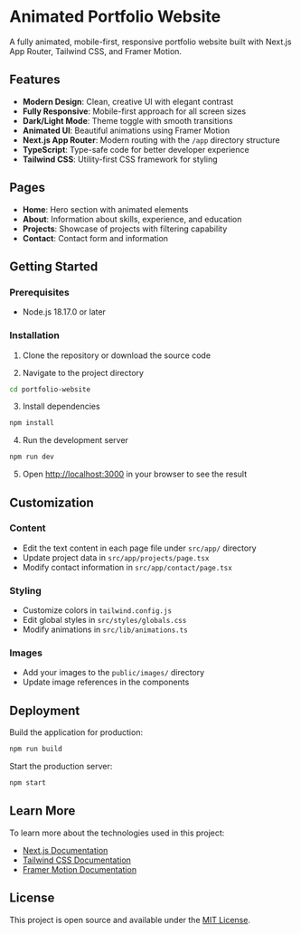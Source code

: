 # Animated Portfolio Website

A fully animated, mobile-first, responsive portfolio website built with Next.js App Router, Tailwind CSS, and Framer Motion.

## Features

- **Modern Design**: Clean, creative UI with elegant contrast
- **Fully Responsive**: Mobile-first approach for all screen sizes
- **Dark/Light Mode**: Theme toggle with smooth transitions
- **Animated UI**: Beautiful animations using Framer Motion
- **Next.js App Router**: Modern routing with the `/app` directory structure
- **TypeScript**: Type-safe code for better developer experience
- **Tailwind CSS**: Utility-first CSS framework for styling

## Pages

- **Home**: Hero section with animated elements
- **About**: Information about skills, experience, and education
- **Projects**: Showcase of projects with filtering capability
- **Contact**: Contact form and information

## Getting Started

### Prerequisites

- Node.js 18.17.0 or later

### Installation

1. Clone the repository or download the source code

2. Navigate to the project directory
```bash
cd portfolio-website
```

3. Install dependencies
```bash
npm install
```

4. Run the development server
```bash
npm run dev
```

5. Open [http://localhost:3000](http://localhost:3000) in your browser to see the result

## Customization

### Content

- Edit the text content in each page file under `src/app/` directory
- Update project data in `src/app/projects/page.tsx`
- Modify contact information in `src/app/contact/page.tsx`

### Styling

- Customize colors in `tailwind.config.js`
- Edit global styles in `src/styles/globals.css`
- Modify animations in `src/lib/animations.ts`

### Images

- Add your images to the `public/images/` directory
- Update image references in the components

## Deployment

Build the application for production:

```bash
npm run build
```

Start the production server:

```bash
npm start
```

## Learn More

To learn more about the technologies used in this project:

- [Next.js Documentation](https://nextjs.org/docs)
- [Tailwind CSS Documentation](https://tailwindcss.com/docs)
- [Framer Motion Documentation](https://www.framer.com/motion/)

## License

This project is open source and available under the [MIT License](LICENSE).
